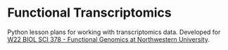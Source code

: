 # Functional Transcriptomics
Python lesson plans for working with transcriptomics data. Developed for [W22 BIOL SCI 378 - Functional Genomics at Northwestern University](https://biosci.northwestern.edu/courses/2019-2020/course-descriptions/).